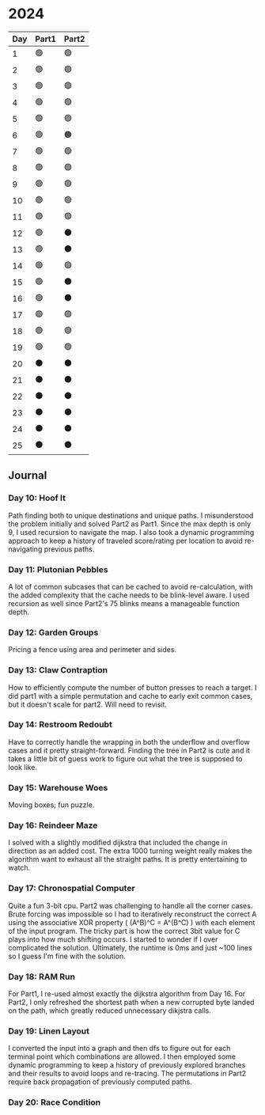 # 2024

| Day | Part1          | Part2           |
| --- | -------------- | --------------- |
| 1   | :green_circle: | :green_circle:  |
| 2   | :green_circle: | :green_circle:  |
| 3   | :green_circle: | :green_circle:  |
| 4   | :green_circle: | :green_circle:  |
| 5   | :green_circle: | :green_circle:  |
| 6   | :green_circle: | :orange_circle: |
| 7   | :green_circle: | :green_circle:  |
| 8   | :green_circle: | :green_circle:  |
| 9   | :green_circle: | :green_circle:  |
| 10  | :green_circle: | :green_circle:  |
| 11  | :green_circle: | :green_circle:  |
| 12  | :green_circle: | :black_circle:  |
| 13  | :green_circle: | :black_circle:  |
| 14  | :green_circle: | :green_circle:  |
| 15  | :green_circle: | :black_circle:  |
| 16  | :green_circle: | :black_circle:  |
| 17  | :green_circle: | :green_circle:  |
| 18  | :green_circle: | :green_circle:  |
| 19  | :green_circle: | :green_circle:  |
| 20  | :black_circle: | :black_circle:  |
| 21  | :black_circle: | :black_circle:  |
| 22  | :black_circle: | :black_circle:  |
| 23  | :black_circle: | :black_circle:  |
| 24  | :black_circle: | :black_circle:  |
| 25  | :black_circle: | :black_circle:  |

## Journal

### Day 10: Hoof It

Path finding both to unique destinations and unique paths. I misunderstood the problem initially and solved Part2 as Part1. Since the max depth is only 9, I used recursion to navigate the map. I also took a dynamic programming approach to keep a history of traveled score/rating per location to avoid re-navigating previous paths.

### Day 11: Plutonian Pebbles

A lot of common subcases that can be cached to avoid re-calculation, with the added complexity that the cache needs to be blink-level aware. I used recursion as well since Part2's 75 blinks means a manageable function depth.

### Day 12: Garden Groups

Pricing a fence using area and perimeter and sides.

### Day 13: Claw Contraption

How to efficiently compute the number of button presses to reach a target. I did part1 with a simple permutation and cache to early exit common cases, but it doesn't scale for part2. Will need to revisit.

### Day 14: Restroom Redoubt

Have to correctly handle the wrapping in both the underflow and overflow cases and it pretty straight-forward. Finding the tree in Part2 is cute and it takes a little bit of guess work to figure out what the tree is supposed to look like.

### Day 15: Warehouse Woes

Moving boxes; fun puzzle.

### Day 16: Reindeer Maze

I solved with a slightly modified dijkstra that included the change in direction as an added cost. The extra 1000 turning weight really makes the algorithm want to exhaust all the straight paths. It is pretty entertaining to watch.

### Day 17: Chronospatial Computer

Quite a fun 3-bit cpu. Part2 was challenging to handle all the corner cases. Brute forcing was impossible so I had to iteratively reconstruct the correct A using the associative XOR property ( (A^B)^C =  A^(B^C) ) with each element of the input program. The tricky part is how the correct 3bit value for C plays into how much shifting occurs. I started to wonder if I over complicated the solution. Ultimately, the runtime is 0ms and just ~100 lines so I guess I'm fine with the solution.

### Day 18: RAM Run

For Part1, I re-used almost exactly the dijkstra algorithm from Day 16. For Part2, I only refreshed the shortest path when a new corrupted byte landed on the path, which greatly reduced unnecessary dikjstra calls. 

### Day 19: Linen Layout

I converted the input into a graph and then dfs to figure out for each terminal point which combinations are allowed. I then employed some dynamic programming to keep a history of previously explored branches and their results to avoid loops and re-tracing. The permutations in Part2 require back propagation of previously computed paths.

### Day 20: Race Condition

